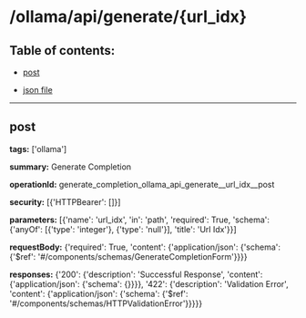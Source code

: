 # /ollama/api/generate/{url_idx}

## Table of contents:
- [post](#post)

- [json file](./_ollama_api_generate_{url_idx}.json)

---
<a name="post"></a>
## post

**tags:** ['ollama']

**summary:** Generate Completion

**operationId:** generate_completion_ollama_api_generate__url_idx__post

**security:** [{'HTTPBearer': []}]

**parameters:** [{'name': 'url_idx', 'in': 'path', 'required': True, 'schema': {'anyOf': [{'type': 'integer'}, {'type': 'null'}], 'title': 'Url Idx'}}]

**requestBody:** {'required': True, 'content': {'application/json': {'schema': {'$ref': '#/components/schemas/GenerateCompletionForm'}}}}

**responses:** {'200': {'description': 'Successful Response', 'content': {'application/json': {'schema': {}}}}, '422': {'description': 'Validation Error', 'content': {'application/json': {'schema': {'$ref': '#/components/schemas/HTTPValidationError'}}}}}

